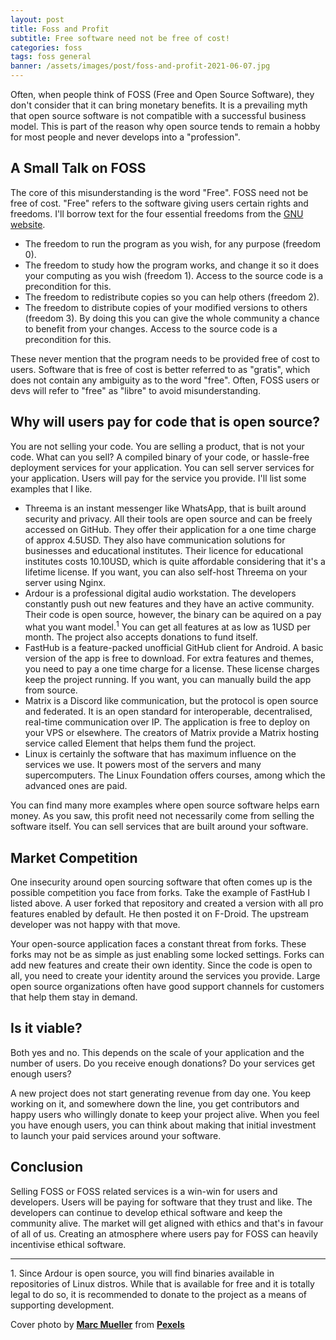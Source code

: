 ```yaml
---
layout: post
title: Foss and Profit
subtitle: Free software need not be free of cost!
categories: foss
tags: foss general
banner: /assets/images/post/foss-and-profit-2021-06-07.jpg
---
```


Often, when people think of FOSS (Free and Open Source Software), they don't consider that it can bring monetary benefits. It is a prevailing myth that open source software is not compatible with a successful business model. This is part of the reason why open source tends to remain a hobby for most people and never develops into a "profession".

## A Small Talk on FOSS

The core of this misunderstanding is the word "Free". FOSS need not be free of cost. "Free" refers to the software giving users certain rights and freedoms. I'll borrow text for the four essential freedoms from the [GNU website](https://www.gnu.org/philosophy/free-sw.en.html).

- The freedom to run the program as you wish, for any purpose (freedom 0).
- The freedom to study how the program works, and change it so it does your computing as you wish (freedom 1). Access to the source code is a precondition for this.
- The freedom to redistribute copies so you can help others (freedom 2).
- The freedom to distribute copies of your modified versions to others (freedom 3). By doing this you can give the whole community a chance to benefit from your changes. Access to the source code is a precondition for this.

These never mention that the program needs to be provided free of cost to users. Software that is free of cost is better referred to as "gratis", which does not contain any ambiguity as to the word "free". Often, FOSS users or devs will refer to "free" as "libre" to avoid misunderstanding.

## Why will users pay for code that is open source?

You are not selling your code. You are selling a product, that is not your code. What can you sell? A compiled binary of your code, or hassle-free deployment services for your application. You can sell server services for your application. Users will pay for the service you provide. I'll list some examples that I like.

- Threema is an instant messenger like WhatsApp, that is built around security and privacy. All their tools are open source and can be freely accessed on GitHub. They offer their application for a one time charge of approx 4.5USD. They also have communication solutions for businesses and educational institutes. Their licence for educational institutes costs 10.10USD, which is quite affordable considering that it's a lifetime license. If you want, you can also self-host Threema on your server using Nginx.
- Ardour is a professional digital audio workstation. The developers constantly push out new features and they have an active community. Their code is open source, however, the binary can be aquired on a pay what you want model.<sup>1</sup> You can get all features at as low as 1USD per month. The project also accepts donations to fund itself.
- FastHub is a feature-packed unofficial GitHub client for Android. A basic version of the app is free to download. For extra features and themes, you need to pay a one time charge for a license. These license charges keep the project running. If you want, you can manually build the app from source.
- Matrix is a Discord like communication, but the protocol is open source and federated. It is an open standard for interoperable, decentralised, real-time communication over IP. The application is free to deploy on your VPS or elsewhere. The creators of Matrix provide a Matrix hosting service called Element that helps them fund the project.
- Linux is certainly the software that has maximum influence on the services we use. It powers most of the servers and many supercomputers. The Linux Foundation offers courses, among which the advanced ones are paid.

You can find many more examples where open source software helps earn money. As you saw, this profit need not necessarily come from selling the software itself. You can sell services that are built around your software.

## Market Competition

One insecurity around open sourcing software that often comes up is the possible competition you face from forks. Take the example of FastHub I listed above. A user forked that repository and created a version with all pro features enabled by default. He then posted it on F-Droid. The upstream developer was not happy with that move.

Your open-source application faces a constant threat from forks. These forks may not be as simple as just enabling some locked settings. Forks can add new features and create their own identity. Since the code is open to all, you need to create your identity around the services you provide. Large open source organizations often have good support channels for customers that help them stay in demand.

## Is it viable?

Both yes and no. This depends on the scale of your application and the number of users. Do you receive enough donations? Do your services get enough users?

A new project does not start generating revenue from day one. You keep working on it, and somewhere down the line, you get contributors and happy users who willingly donate to keep your project alive. When you feel you have enough users, you can think about making that initial investment to launch your paid services around your software.

## Conclusion

Selling FOSS or FOSS related services is a win-win for users and developers. Users will be paying for software that they trust and like. The developers can continue to develop ethical software and keep the community alive. The market will get aligned with ethics and that's in favour of all of us. Creating an atmosphere where users pay for FOSS can heavily incentivise ethical software.

<hr>
1. Since Ardour is open source, you will find binaries available in repositories of Linux distros. While that is available for free and it is totally legal to do so, it is recommended to donate to the project as a means of supporting development.

Cover photo by [**Marc Mueller**](https://www.pexels.com/@seven11nash?utm_content=attributionCopyText&utm_medium=referral&utm_source=pexels) from [**Pexels**](https://www.pexels.com/photo/close-up-of-computer-screen-325111/?utm_content=attributionCopyText&utm_medium=referral&utm_source=pexels)
